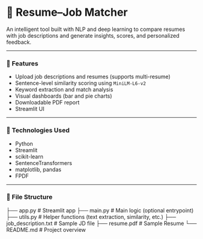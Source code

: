 # 📄 Resume–Job Matcher

An intelligent tool built with NLP and deep learning to compare resumes with job descriptions and generate insights, scores, and personalized feedback.

---

### 🚀 Features

- Upload job descriptions and resumes (supports multi-resume)
- Sentence-level similarity scoring using `MiniLM-L6-v2`
- Keyword extraction and match analysis
- Visual dashboards (bar and pie charts)
- Downloadable PDF report
- Streamlit UI

---

### 🧪 Technologies Used

- Python
- Streamlit
- scikit-learn
- SentenceTransformers
- matplotlib, pandas
- FPDF

---

### 📁 File Structure

├── app.py # Streamlit app ├── main.py # Main logic (optional entrypoint) ├── utils.py # Helper functions (text extraction, similarity, etc.) ├── job_description.txt # Sample JD file ├── resume.pdf # Sample Resume └── README.md # Project overview